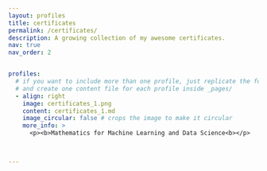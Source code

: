 ```yaml
---
layout: profiles
title: certificates
permalink: /certificates/
description: A growing collection of my awesome certificates.
nav: true
nav_order: 2


profiles:
  # if you want to include more than one profile, just replicate the following block
  # and create one content file for each profile inside _pages/
  - align: right
    image: certificates_1.png
    content: certificates_1.md
    image_circular: false # crops the image to make it circular
    more_info: >
      <p><b>Mathematics for Machine Learning and Data Science<b></p>

      

---
```

